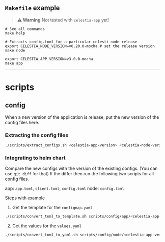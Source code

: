 ## `Makefile` example

> **⚠️ Warning**
> Not tested with `celestia-app` yet!

```shell
# See all commands 
make help

# Extracts config.toml for a particular celesti-node release
export CELESTIA_NODE_VERSION=v0.20.0-mocha # set the release version
make node
```

```shell
export CELESTIA_APP_VERSION=v3.0.0-mocha
make app
```

---

# scripts

## config

When a new version of the application is release, put the new version of the config files here.

### Extracting the config files

```bash
./scripts/extract_configs.sh <celestia-app-version> <celestia-node-version>
```

### Integrating to helm chart

Compare the new configs with the version of the existing configs. (You can use `git diff` for that)
If the differ then run the following two scripts for all config files.

app: `app.toml`, `client.toml`, `config.toml`
node: `config.toml`

Steps with example

1. Get the template for the `configmap.yaml`
```bash
./scripts/convert_toml_to_template.sh scripts/config/app/<celestia-app-version>/config.toml app [node_subtype]
```

2. Get the values for the `values.yaml`
```bash
./scripts/convert_toml_to_yaml.sh scripts/config/node/<celestia-app-version>/config.toml
```

